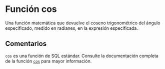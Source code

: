 ﻿---
SidebarGroup: "c"
Autogenerated: true
---

# Función  cos

Una función matemática que devuelve el coseno trigonométrico del ángulo especificado, medido en radianes, en la expresión especificada.

## Comentarios 

`cos` es una función de SQL estándar. Consulte la documentación completa de la función [`cos`](https://learn.microsoft.com/es-es/sql/t-sql/functions/cos-transact-sql) para mayor información.
